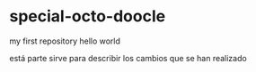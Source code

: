 # special-octo-doocle
my first repository
hello world 

está parte sirve para describir los cambios que se han realizado
